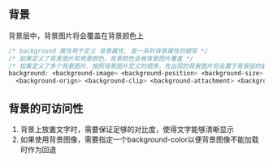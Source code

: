 
## 背景
背景层中，背景图片将会覆盖在背景颜色上

```css
/* background 属性用于定义 背景属性, 是一系列背景属性的缩写 */
/* 如果定义了背景图片和背景颜色，背景颜色会被背景图片覆盖 */
/* 如果定义了多个背景图片，按照背景图片定义的顺序，先出现的背景图片将会置于背景层的最顶层 */
background: <background-image> <background-position> <background-size>  <background-repat>
  <background-orign> <background-clip> <background-attachment> <background-color>
```

## 背景的可访问性
1. 背景上放置文字时，需要保证足够的对比度，使得文字能够清晰显示
2. 如果使用背景图像，需要指定一个background-color以便背景图像不能加载时作为回退
